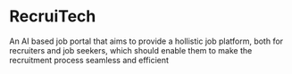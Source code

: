 # RecruiTech
An AI based job portal that aims to provide a hollistic job platform, both for recruiters and job seekers, which should enable them to make the recruitment process seamless and efficient

